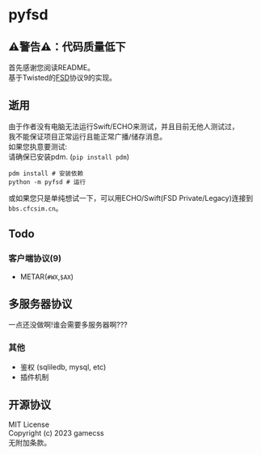# pyfsd
## ⚠️警告⚠️：代码质量低下
首先感谢您阅读README。  
基于Twisted的[FSD](https://github.com/kuroneko/fsd)协议9的实现。  

## 逝用
由于作者没有电脑无法运行Swift/ECHO来测试，并且目前无他人测试过，  
我不能保证项目正常运行且能正常广播/储存消息。  
如果您执意要测试:  
请确保已安装pdm. (`pip install pdm`)
```
pdm install # 安装依赖
python -m pyfsd # 运行
```
或如果您只是单纯想试一下，可以用ECHO/Swift(FSD Private/Legacy)连接到`bbs.cfcsim.cn`。

## Todo
### 客户端协议(9)
- METAR(`#WX`,`$AX`)
## 多服务器协议
一点还没做啊!谁会需要多服务器啊???
### 其他
- 鉴权 (sqliledb, mysql, etc)
- 插件机制

## 开源协议
MIT License  
Copyright (c) 2023 gamecss  
无附加条款。
